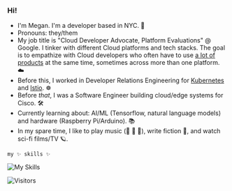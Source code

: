 ### Hi! 

- I'm Megan. I'm a developer based in NYC. 🚕 
- Pronouns: they/them
- My job title is "Cloud Developer Advocate, Platform Evaluations" @ Google. I tinker with different Cloud platforms and tech stacks. The goal is to empathize with Cloud developers who often have to use [a lot of products](https://googlecloudcheatsheet.withgoogle.com/) at the same time, sometimes across more than one platform. ☁️
- Before this, I worked in Developer Relations Engineering for [Kubernetes](https://kubernetes.io) and [Istio](https://github.com/askmeegs/learn-istio). ☸️ 
- Before *that*, I was a Software Engineer building cloud/edge systems for Cisco. 🛠️
- Currently learning about: AI/ML (Tensorflow, natural language models) and hardware (Raspberry Pi/Arduino). 📚 
- In my spare time, I like to play music (🎸 🎻 🎹), write fiction 📖, and watch sci-fi films/TV 🪐. 

`my ✨ skills ✨`  

![My Skills](https://skillicons.dev/icons?i=py,go,kubernetes,docker,gcp,azure,aws&theme=light)



![Visitors](https://api.visitorbadge.io/api/visitors?path=https%3A%2F%2Fgithub.com%2Faskmeegs&label=%F0%9F%8F%A1%20visitors&labelColor=%232ccce4&countColor=%23dce775&style=flat-square)




